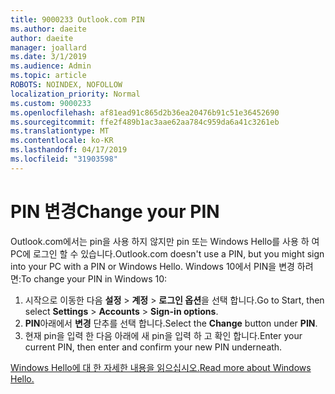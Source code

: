 ```yaml
---
title: 9000233 Outlook.com PIN
ms.author: daeite
author: daeite
manager: joallard
ms.date: 3/1/2019
ms.audience: Admin
ms.topic: article
ROBOTS: NOINDEX, NOFOLLOW
localization_priority: Normal
ms.custom: 9000233
ms.openlocfilehash: af81ead91c865d2b36ea20476b91c51e36452690
ms.sourcegitcommit: ffe2f489b1ac3aae62aa784c959da6a41c3261eb
ms.translationtype: MT
ms.contentlocale: ko-KR
ms.lasthandoff: 04/17/2019
ms.locfileid: "31903598"
---
```

# <a name="change-your-pin"></a><span data-ttu-id="e83d1-102">PIN 변경</span><span class="sxs-lookup"><span data-stu-id="e83d1-102">Change your PIN</span></span>

<span data-ttu-id="e83d1-103">Outlook.com에서는 pin을 사용 하지 않지만 pin 또는 Windows Hello를 사용 하 여 PC에 로그인 할 수 있습니다.</span><span class="sxs-lookup"><span data-stu-id="e83d1-103">Outlook.com doesn't use a PIN, but you might sign into your PC with a PIN or Windows Hello.</span></span> <span data-ttu-id="e83d1-104">Windows 10에서 PIN을 변경 하려면:</span><span class="sxs-lookup"><span data-stu-id="e83d1-104">To change your PIN in Windows 10:</span></span>

1. <span data-ttu-id="e83d1-105">시작으로 이동한 다음 **설정** > **계정** > **로그인 옵션**을 선택 합니다.</span><span class="sxs-lookup"><span data-stu-id="e83d1-105">Go to Start, then select **Settings** > **Accounts** > **Sign-in options**.</span></span>
2. <span data-ttu-id="e83d1-106">**PIN**아래에서 **변경** 단추를 선택 합니다.</span><span class="sxs-lookup"><span data-stu-id="e83d1-106">Select the **Change** button under **PIN**.</span></span>
3. <span data-ttu-id="e83d1-107">현재 pin을 입력 한 다음 아래에 새 pin을 입력 하 고 확인 합니다.</span><span class="sxs-lookup"><span data-stu-id="e83d1-107">Enter your current PIN, then enter and confirm your new PIN underneath.</span></span>

[<span data-ttu-id="e83d1-108">Windows Hello에 대 한 자세한 내용을 읽으십시오.</span><span class="sxs-lookup"><span data-stu-id="e83d1-108">Read more about Windows Hello.</span></span>](https://support.microsoft.com/help/17215/)